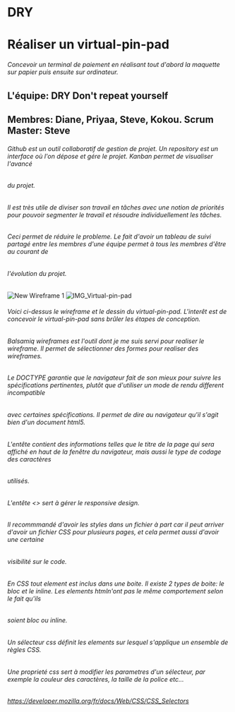 # DRY
# Réaliser un virtual-pin-pad
###### Concevoir un terminal de paiement en réalisant tout d'abord la maquette sur papier puis ensuite sur ordinateur.
## L'équipe: DRY Don't repeat yourself
## Membres: Diane, Priyaa, Steve, Kokou. Scrum Master: Steve
###### Github est un outil collaboratif de gestion de projet. Un repository est un interface où l'on dépose et gére le projet. Kanban permet de visualiser l'avancé
###### du projet.
###### Il est très utile de diviser son travail en tâches avec une notion de priorités pour pouvoir segmenter le travail et résoudre individuellement les tâches.
###### Ceci permet de réduire le probleme. Le fait d'avoir un tableau de suivi partagé entre les membres d'une équipe permet à tous les membres d'être au courant de 
###### l'évolution du projet.
![New Wireframe 1](https://user-images.githubusercontent.com/86836005/142002767-c93f72b5-1ce7-4508-899e-f2dd645f1a57.png)
![IMG_Virtual-pin-pad](https://user-images.githubusercontent.com/86836005/142003725-8ce97218-df2f-4cbc-be5b-1561dd306298.jpg)
###### Voici ci-dessus le wireframe et le dessin du virtual-pin-pad. L'interêt est de concevoir le virtual-pin-pad sans brûler les étapes de conception.
###### Balsamiq wireframes est l'outil dont je me suis servi pour realiser le wireframe. Il permet de sélectionner des formes pour realiser des wireframes.
###### Le DOCTYPE garantie que le navigateur fait de son mieux pour suivre les spécifications pertinentes, plutôt que d'utiliser un mode de rendu different incompatible
###### avec certaines spécifications. Il permet de dire au navigateur qu'il s'agit bien d'un document html5.
###### L'entête contient des informations telles que le titre de la page qui sera affiché en haut de la fenêtre du navigateur, mais aussi le type de codage des caractères
###### utilisés.
###### L'entête <<meta viewport>> sert à gérer le responsive design.
###### Il recommmandé d'avoir les styles dans un fichier à part car il peut arriver d'avoir un fichier CSS pour plusieurs pages, et cela permet aussi d'avoir une certaine
###### visibilité sur le code.
###### En CSS tout element est inclus dans une boite. Il existe 2 types de boite: le bloc et le inline. Les elements htmln'ont pas le même comportement selon le fait qu'ils
###### soient bloc ou inline.
###### Un sélecteur css définit les elements sur lesquel s'applique un ensemble de règles CSS.
###### Une proprieté css sert à modifier les parametres d'un sélecteur, par exemple la couleur des caractères, la taille de la police etc...
###### https://developer.mozilla.org/fr/docs/Web/CSS/CSS_Selectors
